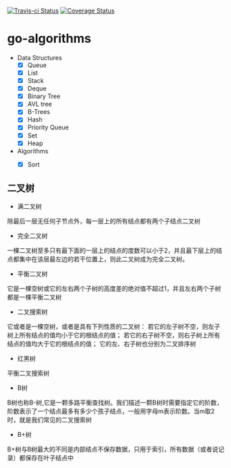 [![Travis-ci Status](https://travis-ci.org/cizixs/go-algorithms.svg?branch=master)](https://travis-ci.org/cizixs/go-algorithms)
[![Coverage Status](https://coveralls.io/repos/github/cizixs/go-algorithms/badge.svg)](https://coveralls.io/github/cizixs/go-algorithms)

# go-algorithms

- Data Structures
    - [x] Queue
    - [x] List
    - [X] Stack
    - [x] Deque
    - [x] Binary Tree
    - [x] AVL tree
    - [x] B-Trees
    - [x] Hash
    - [x] Priority Queue
    - [x] Set
    - [x] Heap

- Algorithms
    - [x] Sort
    
    
## 二叉树

- 满二叉树

除最后一层无任何子节点外，每一层上的所有结点都有两个子结点二叉树

- 完全二叉树

一棵二叉树至多只有最下面的一层上的结点的度数可以小于2，并且最下层上的结点都集中在该层最左边的若干位置上，则此二叉树成为完全二叉树。

- 平衡二叉树

它是一棵空树或它的左右两个子树的高度差的绝对值不超过1，并且左右两个子树都是一棵平衡二叉树

- 二叉搜索树

它或者是一棵空树，或者是具有下列性质的二叉树： 若它的左子树不空，则左子树上所有结点的值均小于它的根结点的值； 若它的右子树不空，则右子树上所有结点的值均大于它的根结点的值； 它的左、右子树也分别为二叉排序树

- 红黑树

平衡二叉搜索树

- B树

B树也称B-树,它是一颗多路平衡查找树。我们描述一颗B树时需要指定它的阶数，阶数表示了一个结点最多有多少个孩子结点，一般用字母m表示阶数。当m取2时，就是我们常见的二叉搜索树

- B+树

B+树与B树最大的不同是内部结点不保存数据，只用于索引，所有数据（或者说记录）都保存在叶子结点中